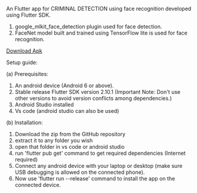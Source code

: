 An Flutter app for CRIMINAL DETECTION using face recognition developed using Flutter SDK.

1. google_mlkit_face_detection plugin used for face detection.
2. FaceNet model built and trained using TensorFlow lite is used for face recognition.



[Download Apk](https://drive.google.com/file/d/1SGS9GsTxdVnakx-CgMu_YjF9BgT5xuet/view?usp=sharing)


Setup guide:

(a) Prerequisites:  
1. An android device (Android 6 or above).  
2. Stable release Flutter SDK version 2.10.1 (Important Note: Don't use other versions to avoid version conflicts among dependencies.)  
3. Android Studio installed  
4. Vs code (android studio can also be used)  

(b) Installation:  
1. Download the zip from the GitHub repository  
2. extract it to any folder you wish  
3. open that folder in vs code or android studio  
4. run 'flutter pub get' command to get required dependencies (Internet required)  
5. Connect any android device with your laptop or desktop (make sure USB debugging is allowed on the connected phone).  
6. Now use 'flutter run --release' command to install the app on the connected device.  

